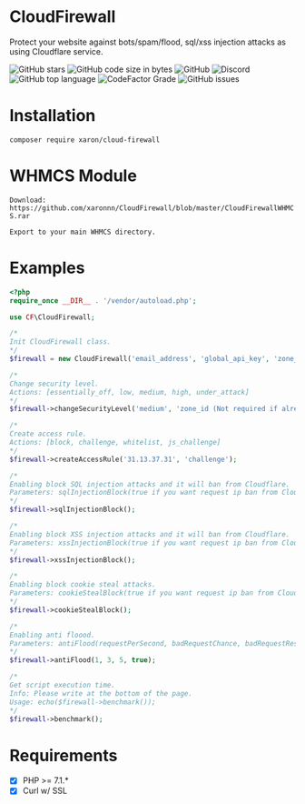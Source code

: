 # CloudFirewall
Protect your website against bots/spam/flood, sql/xss injection attacks as using Cloudflare service.

![GitHub stars](https://img.shields.io/github/stars/xaronnn/CloudFirewall)
![GitHub code size in bytes](https://img.shields.io/github/languages/code-size/xaronnn/CloudFirewall)
![GitHub](https://img.shields.io/github/license/xaronnn/CloudFirewall)
![Discord](https://img.shields.io/discord/729977481242738690)
![GitHub top language](https://img.shields.io/github/languages/top/xaronnn/CloudFirewall)
![CodeFactor Grade](https://img.shields.io/codefactor/grade/github/xaronnn/CloudFirewall)
![GitHub issues](https://img.shields.io/github/issues/xaronnn/CloudFirewall)


# Installation

`composer require xaron/cloud-firewall`

# WHMCS Module

`Download: https://github.com/xaronnn/CloudFirewall/blob/master/CloudFirewallWHMCS.rar`

`Export to your main WHMCS directory.`

# Examples

```php
<?php
require_once __DIR__ . '/vendor/autoload.php';

use CF\CloudFirewall;

/*
Init CloudFirewall class.
*/
$firewall = new CloudFirewall('email_address', 'global_api_key', 'zone_id (Not required if already set in function parameter)');

/*
Change security level.
Actions: [essentially_off, low, medium, high, under_attack]
*/
$firewall->changeSecurityLevel('medium', 'zone_id (Not required if already set in constructor)');

/*
Create access rule.
Actions: [block, challenge, whitelist, js_challenge]
*/
$firewall->createAccessRule('31.13.37.31', 'challenge');

/*
Enabling block SQL injection attacks and it will ban from Cloudflare.
Parameters: sqlInjectionBlock(true if you want request ip ban from Cloudflare. default is true.)
*/
$firewall->sqlInjectionBlock();

/*
Enabling block XSS injection attacks and it will ban from Cloudflare.
Parameters: xssInjectionBlock(true if you want request ip ban from Cloudflare. default is true.)
*/
$firewall->xssInjectionBlock();

/*
Enabling block cookie steal attacks.
Parameters: cookieStealBlock(true if you want request ip ban from Cloudflare. default is false.)
*/
$firewall->cookieStealBlock();

/*
Enabling anti floood.
Parameters: antiFlood(requestPerSecond, badRequestChance, badRequestResetInXseconds, banFromCloudflare)
*/
$firewall->antiFlood(1, 3, 5, true);

/*
Get script execution time.
Info: Please write at the bottom of the page.
Usage: echo($firewall->benchmark());
*/
$firewall->benchmark();
```

# Requirements

- [x]  PHP >= 7.1.*
- [x]  Curl w/ SSL